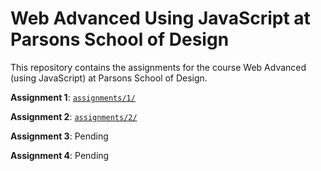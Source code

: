 # Web Advanced Using JavaScript at Parsons School of Design

This repository contains the assignments for the course Web Advanced (using JavaScript) at Parsons School of Design.

**Assignment 1**: [`assignments/1/`](assignments/1/)

**Assignment 2**: [`assignments/2/`](assignments/2/)

**Assignment 3**: Pending

**Assignment 4**: Pending
